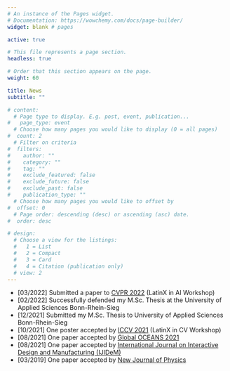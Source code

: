 ```yaml
---
# An instance of the Pages widget.
# Documentation: https://wowchemy.com/docs/page-builder/
widget: blank # pages

active: true

# This file represents a page section.
headless: true

# Order that this section appears on the page.
weight: 60

title: News
subtitle: ""

# content:
  # Page type to display. E.g. post, event, publication...
#   page_type: event
  # Choose how many pages you would like to display (0 = all pages)
#  count: 2
  # Filter on criteria
#  filters:
#    author: ""
#    category: ""
#    tag: ""
#    exclude_featured: false
#    exclude_future: false
#    exclude_past: false
#    publication_type: ""
  # Choose how many pages you would like to offset by
#  offset: 0
  # Page order: descending (desc) or ascending (asc) date.
#  order: desc

# design:
  # Choose a view for the listings:
  #   1 = List
  #   2 = Compact
  #   3 = Card
  #   4 = Citation (publication only)
  # view: 2
---
```


* [03/2022] Submitted a paper to [CVPR 2022](https://www.latinxinai.org/cvpr-2022) (LatinX in AI Workshop)
* [02/2022] Successfully defended my M.Sc. Thesis at the University of Applied Sciences Bonn-Rhein-Sieg
* [12/2021] Submitted my M.Sc. Thesis to University of Applied Sciences Bonn-Rhein-Sieg
* [10/2021] One poster accepted by [ICCV 2021](https://www.latinxinai.org/iccv-2021-about) (LatinX in CV Workshop)
* [08/2021] One paper accepted by [Global OCEANS 2021](https://www.global-oceans.org/)
* [08/2021] One paper accepted by [International Journal on Interactive Design and Manufacturing (IJIDeM)](https://www.springer.com/journal/12008)
* [03/2019] One paper accepted by [New Journal of Physics](https://iopscience.iop.org/article/10.1088/1367-2630/ab0e46)